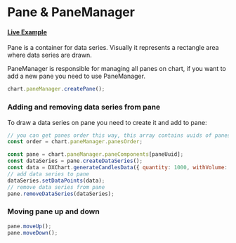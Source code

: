 # Pane & PaneManager

#### <!--CSB_LINK-->[Live Example](https://codesandbox.io/s/rgk5tz)<!--/CSB_LINK-->

Pane is a container for data series. Visually it represents a rectangle area where data series are drawn.

PaneManager is responsible for managing all panes on chart, if you want to add a new pane you need to use PaneManager.

```js
chart.paneManager.createPane();
```

### Adding and removing data series from pane

To draw a data series on pane you need to create it and add to pane:

```js
// you can get panes order this way, this array contains uuids of panes
const order = chart.paneManager.panesOrder;

const pane = chart.paneManager.paneComponents[paneUuid];
const dataSeries = pane.createDataSeries();
const data = DXChart.generateCandlesData({ quantity: 1000, withVolume: true });
// add data series to pane
dataSeries.setDataPoints(data);
// remove data series from pane
pane.removeDataSeries(dataSeries);
```

### Moving pane up and down

```js
pane.moveUp();
pane.moveDown();
```
